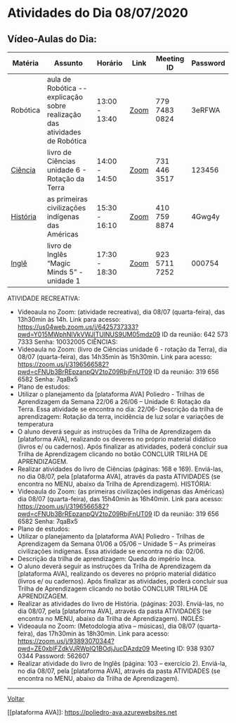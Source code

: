 # Atividades do Dia 08/07/2020

## Vídeo-Aulas do Dia:

| Matéria | Assunto |Horário | Link | Meeting ID | Password |
|---------|---------|--------|------|------------|----------|
| Robótica | aula de Robótica --explicação sobre realização das atividades de Robótica | 13:00 - 13:40 | [Zoom](https://us04web.zoom.us/j/77974830824?pwd=N1BEbVgyKzdLdHNLUG41REJ2V3pFQT09) | 779 7483 0824 | 3eRFWA |
| [Ciência](#ciências) | livro de Ciências unidade 6 - Rotação da Terra | 14:00 - 14:50 | [Zoom](https://us04web.zoom.us/j/7314463517?pwd=M053MzNSZDNvTG9ZNkNWNS9BcDZwZz09) | 731 446 3517 | 123456 |
| [História](#história) | as primeiras civilizações indígenas das Américas | 15:30 - 16:10 | [Zoom](https://us04web.zoom.us/j/4107598874?pwd=SHA1cmUyc0NOV1M3QlJteFJnbEtuQT09) | 410 759 8874 | 4Gwg4y |
| [Inglê](#inglês) | livro de Inglês “Magic Minds 5” - unidade 1 | 17:30 - 18:30 | [Zoom](https://zoom.us/j/92357117252?pwd=ejdORzRSSGRXWmwyRFphL3c1SWJkZz09) | 923 5711 7252 | 000754 | 

ATIVIDADE RECREATIVA:
* Videoaula no Zoom: (atividade recreativa), dia 08/07 (quarta-feira), das 13h30min às 14h.
Link para acesso:
https://us04web.zoom.us/j/6425737333?pwd=Y015MWphNlVkVWJlTUlNUS9UM05mdz09
ID da reunião: 642 573 7333
Senha: 10032005
CIÊNCIAS:
* Videoaula no Zoom: (livro de Ciências unidade 6 - rotação da Terra), dia 08/07 (quarta-feira),
das 14h35min às 15h30min.
Link para acesso:
https://zoom.us/j/3196566582?pwd=cFNUb3BrREpzanpQV2toZ09RbjFnUT09
ID da reunião: 319 656 6582
Senha: 7qaBx5
* Plano de estudos:
* Utilizar o planejamento da [plataforma AVA] Poliedro - Trilhas de Aprendizagem da Semana 22/06
a 26/06 – Unidade 6: Rotação da Terra. Essa atividade se encontra no dia: 22/06- Descrição da trilha de aprendizagem: Rotação da terra, incidência de luz solar e variações de
temperatura
* O aluno deverá seguir as instruções da Trilha de Aprendizagem da [plataforma AVA], realizando
os deveres no próprio material didático (livros e/ ou cadernos). Após finalizar as atividades, poderá
concluir sua Trilha de Aprendizagem clicando no botão CONCLUIR TRILHA DE
APRENDIZAGEM.
* Realizar atividades do livro de Ciências (páginas: 168 e 169). Enviá-las, no dia 08/07, pela
[plataforma AVA], através da pasta ATIVIDADES (se encontra no MENU, abaixo da Trilha de
Aprendizagem).
HISTÓRIA:
* Videoaula do Zoom: (as primeiras civilizações indígenas das Américas) dia 08/07 (quarta-feira),
das 15h40min às 16h40min.
Link para acesso:
https://zoom.us/j/3196566582?pwd=cFNUb3BrREpzanpQV2toZ09RbjFnUT09
ID da reunião: 319 656 6582
Senha: 7qaBx5
* Plano de estudos:
* Utilizar o planejamento da [plataforma AVA] Poliedro - Trilhas de Aprendizagem da Semana 01/06
a 05/06 – Unidade 5 – As primeiras civilizações indígenas. Essa atividade se encontra no dia:
02/06.
* Descrição da trilha de aprendizagem: Queda do império Inca.
* O aluno deverá seguir as instruções da Trilha de Aprendizagem da [plataforma AVA], realizando
os deveres no próprio material didático (livros e/ ou cadernos). Após finalizar as atividades, poderá
concluir sua Trilha de Aprendizagem clicando no botão CONCLUIR TRILHA DE
APRENDIZAGEM.
* Realizar as atividades do livro de História. (páginas: 203). Enviá-las, no dia 08/07, pela
[plataforma AVA], através da pasta ATIVIDADES (se encontra no MENU, abaixo da Trilha de
Aprendizagem).
INGLÊS:
* Videoaula no Zoom: (Metodologia ativa – músicas), dia 08/07 (quarta-feira), das 17h30min às
18h30min.
Link para acesso:
https://zoom.us/j/93893070344?pwd=ZE0xblFZdkVJRWpIQ1BOdjJucDAzdz09
Meeting ID: 938 9307 0344
Password: 562607
* Realizar atividade do livro de Inglês (página: 103 – exercício 2). Enviá-la, no dia 08/07, pela
[plataforma AVA], através da pasta ATIVIDADES (se encontra no MENU, abaixo da Trilha de
Aprendizagem).

---
[Voltar](index.md)


[[plataforma AVA]]: https://poliedro-ava.azurewebsites.net
